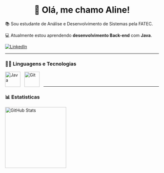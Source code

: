 <h1 align="center"> 👋 Olá, me chamo Aline!  </h1>

📚 Sou estudante de Análise e Desenvolvimento de Sistemas pela FATEC.

💻 Atualmente estou aprendendo __desenvolvimento Back-end__ com __Java__.

[![LinkedIn](https://img.shields.io/badge/LinkedIn-0077B5?style=for-the-badge&logo=linkedin&logoColor=white)](https://www.linkedin.com/in/alineaos/)

---

### 👩‍💻 Linguagens e Tecnologias

<img 
    align="left" 
    alt="Java" 
    title="Java"
    width="50px" 
    style="padding-right: 10px;"
    src="https://cdn.jsdelivr.net/gh/devicons/devicon@latest/icons/java/java-original.svg"
/>

<img 
    align="left" 
    alt="Git" 
    title="Git"
    width="50px" 
    style="padding-right: 10px;"
    src="https://cdn.jsdelivr.net/gh/devicons/devicon@latest/icons/git/git-original.svg"
/>

<br/>
<br/>

---
  
### 📊 Estatisticas

  <img 
    align="left" 
    alt="GitHub Stats" 
    height="200" 
    style="padding-right: 10px;" 
    src="https://github-readme-stats.vercel.app/api?username=alineaos&show_icons=true&theme=dracula&include_all_commits=true" 
  />
  
          
